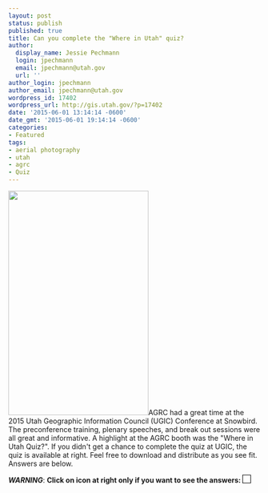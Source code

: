 ```yaml
---
layout: post
status: publish
published: true
title: Can you complete the "Where in Utah" quiz?
author:
  display_name: Jessie Pechmann
  login: jpechmann
  email: jpechmann@utah.gov
  url: ''
author_login: jpechmann
author_email: jpechmann@utah.gov
wordpress_id: 17402
wordpress_url: http://gis.utah.gov/?p=17402
date: '2015-06-01 13:14:14 -0600'
date_gmt: '2015-06-01 19:14:14 -0600'
categories:
- Featured
tags:
- aerial photography
- utah
- agrc
- Quiz
---
```

<p><a href="{{ "/downloads/WhereinUtahQuiz.png" | prepend: site.baseurl }}"><img src="{{ "/images/WhereinUtahQuiz.png" | prepend: site.baseurl }}" alt="" title="WhereinUtahQuiz" width="280" height="448" class="inline-text-left" /></a>AGRC had a great time at the 2015 Utah Geographic Information Council (UGIC) Conference at Snowbird. The preconference training, plenary speeches, and break out sessions were all great and informative. A highlight at the AGRC booth was the "Where in Utah Quiz?". If you didn't get a chance to complete the quiz at UGIC, the quiz is available at right. Feel free to download and distribute as you see fit. Answers are below. </p>
<p><strong><em>WARNING</em></strong>: <strong>Click on icon at right only if you want to see the answers: </strong> <a href="{{ "/downloads/Where-in-Utah-Quiz-Answers.png" | prepend: site.baseurl }}"><img src="{{ "/images/Where-in-Utah-Quiz-Answers-150x150.png" | prepend: site.baseurl }}" alt="" title="Where in Utah Quiz Answers" style="border: 1px solid black; width="15" height="15" class="size-thumbnail wp-image-17416" /></a></p>
